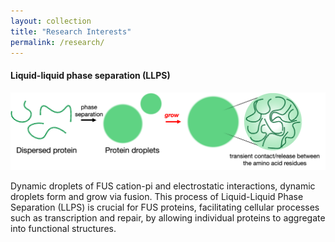 ```yaml
---
layout: collection
title: "Research Interests"
permalink: /research/
---
```

#### Liquid-liquid phase separation (LLPS)
![LLPS](/assets/images/research/research_LLPS_1.png)

Dynamic droplets of FUS  cation-pi and electrostatic interactions, dynamic droplets form and grow via fusion. This process of Liquid-Liquid Phase Separation (LLPS) is crucial for FUS proteins, facilitating cellular processes such as transcription and repair, by allowing individual proteins to aggregate into functional structures.